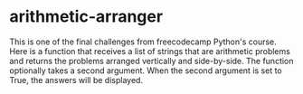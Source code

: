 # arithmetic-arranger
This is one of the final challenges from freecodecamp Python's course. 
Here is a function that receives a list of strings that are arithmetic problems and returns the problems arranged vertically and side-by-side. The function optionally takes a second argument. When the second argument is set to True, the answers will be displayed.

